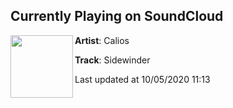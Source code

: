 ## Currently Playing on SoundCloud

[<img align="left" width="100" src="https://i1.sndcdn.com/artworks-1SZJpPxlBt14sUf7-y5zZLg-t50x50.jpg">](https://soundcloud.com/caliosmusic/sidewinder)

**Artist**: Calios 

**Track**: Sidewinder

Last updated at 10/05/2020 11:13
